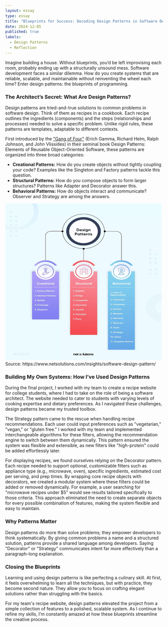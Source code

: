 ```yaml
---
layout: essay
type: essay
title: "Blueprints for Success: Decoding Design Patterns in Software Development"
date: 2024-12-05
published: true
labels:
  - Design Patterns
  - Reflection
---
```

Imagine building a house. Without blueprints, you’d be left improvising each room, probably ending up with a structurally unsound mess. Software development faces a similar dilemma. How do you create systems that are reliable, scalable, and maintainable without reinventing the wheel each time? Enter design patterns: the blueprints of programming.

### The Architect’s Secret: What Are Design Patterns?

Design patterns are tried-and-true solutions to common problems in software design. Think of them as recipes in a cookbook. Each recipe outlines the ingredients (components) and the steps (relationships and processes) needed to solve a specific problem. Unlike rigid rules, these patterns are templates, adaptable to different contexts.

First introduced by the ["Gang of Four"](http://www.uml.org.cn/c++/pdf/DesignPatterns.pdf) (Erich Gamma, Richard Helm, Ralph Johnson, and John Vlissides) in their seminal book Design Patterns: Elements of Reusable Object-Oriented Software, these patterns are organized into three broad categories:
- **Creational Patterns:** How do you create objects without tightly coupling your code? Examples like the Singleton and Factory patterns tackle this question.
- **Structural Patterns:** How do you compose objects to form larger structures? Patterns like Adapter and Decorator answer this.
- **Behavioral Patterns:** How do objects interact and communicate? Observer and Strategy are among the answers.

<img src="/img/DesignPatterns.jpg" alt="Picture of Design Patterns" width="500" height="500"/>
Source: https://www.netsolutions.com/insights/software-design-pattern/

### Building My Own Systems: How I’ve Used Design Patterns

During the final project, I worked with my team to create a recipe website for college students, where I had to take on the role of being a software architect. The website needed to cater to students with varying levels of cooking expertise and dietary preferences. As I navigated these challenges, design patterns became my trusted toolbox.

The Strategy pattern came to the rescue when handling recipe recommendations. Each user could input preferences such as "vegetarian," "vegan," or "gluten free." I worked with my team and implemented interchangeable algorithms for these filters, allowing the recommendation engine to switch between them dynamically. This pattern ensured the system was flexible and extensible, as new filters like "high-protein" could be added effortlessly later.

For displaying recipes, we found ourselves relying on the Decorator pattern. Each recipe needed to support optional, customizable filters such as appliance type (e.g., microwave, oven), specific ingredients, estimated cost per serving, and prep times. By wrapping core recipe objects with decorators, we created a modular system where these filters could be added or removed dynamically. For example, a user searching for "microwave recipes under $5" would see results tailored specifically to those criteria. This approach eliminated the need to create separate objects for every possible combination of features, making the system flexible and easy to maintain.

### Why Patterns Matter
Design patterns do more than solve problems; they empower developers to think systematically. By giving common problems a name and a structured solution, patterns provide a shared language among developers. Saying "Decorator" or "Strategy" communicates intent far more effectively than a paragraph-long explanation.

### Closing the Blueprints
Learning and using design patterns is like perfecting a culinary skill. At first, it feels overwhelming to learn all the techniques, but with practice, they become second nature. They allow you to focus on crafting elegant solutions rather than struggling with the basics.

For my team's recipe website, design patterns elevated the project from a simple collection of features to a polished, scalable system. As I continue to refine my skills, I’m constantly amazed at how these blueprints streamline the creative process.
